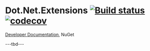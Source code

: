 # Dot.Net.Extensions [![Build status](https://ci.appveyor.com/api/projects/status/7naggm2lvjcikgn2?svg=true)](https://ci.appveyor.com/project/samaysar/dotnet-devfast-extensions) [![codecov](https://codecov.io/gh/samaysar/dotnet.devfast/graph/badge.svg?token=JQQNSCWGZB)](https://app.codecov.io/gh/samaysar/dotnet.devfast/tree/master/Dot.Net.Extensions%2Fsrc)
[Developer Documentation](/Dot.Net.Extensions/docs/index.md 'index'), NuGet

---tbd---